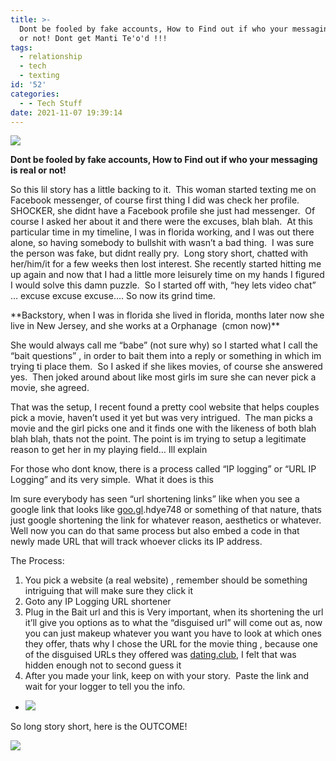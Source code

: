 ```yaml
---
title: >-
  Dont be fooled by fake accounts, How to Find out if who your messaging is real
  or not! Dont get Manti Te'o'd !!!
tags:
  - relationship
  - tech
  - texting
id: '52'
categories:
  - - Tech Stuff
date: 2021-11-07 19:39:14
---
```


[![](https://techdonecheap.files.wordpress.com/2023/04/ce9e9-banner.jpg?w=1024)](https://techdonecheap.files.wordpress.com/2023/04/ce9e9-banner.jpg)

**Dont be fooled by fake accounts, How to Find out if who your messaging is real or not!**

So this lil story has a little backing to it.  This woman started texting me on Facebook messenger, of course first thing I did was check her profile.  SHOCKER, she didnt have a Facebook profile she just had messenger.  Of course I asked her about it and there were the excuses, blah blah.  At this particular time in my timeline, I was in florida working, and I was out there alone, so having somebody to bullshit with wasn’t a bad thing.  I was sure the person was fake, but didnt really pry.  Long story short, chatted with her/him/it for a few weeks then lost interest. She recently started hitting me up again and now that I had a little more leisurely time on my hands I figured I would solve this damn puzzle.  So I started off with, “hey lets video chat” … excuse excuse excuse…. So now its grind time.

\*\*Backstory, when I was in florida she lived in florida, months later now she live in New Jersey, and she works at a Orphanage  (cmon now)\*\*

She would always call me “babe” (not sure why) so I started what I call the “bait questions” , in order to bait them into a reply or something in which im trying ti place them.  So I asked if she likes movies, of course she answered yes.  Then joked around about like most girls im sure she can never pick a movie, she agreed.  

That was the setup, I recent found a pretty cool website that helps couples pick a movie, haven’t used it yet but was very intrigued.  The man picks a movie and the girl picks one and it finds one with the likeness of both blah blah blah, thats not the point. The point is im trying to setup a legitimate reason to get her in my playing field… Ill explain

For those who dont know, there is a process called “IP logging” or “URL IP Logging” and its very simple.  What it does is this

Im sure everybody has seen “url shortening links” like when you see a google link that looks like [goo.gl](http://goo.gl).hdye748 or something of that nature, thats just google shortening the link for whatever reason, aesthetics or whatever.  Well now you can do that same process but also embed a code in that newly made URL that will track whoever clicks its IP address.

The Process:

1.  You pick a website (a real website) , remember should be something intriguing that will make sure they click it
2.  Goto any IP Logging URL shortener
3.  Plug in the Bait url and this is Very important, when its shortening the url it’ll give you options as to what the “disguised url” will come out as, now you can just makeup whatever you want you have to look at which ones they offer, thats why I chose the URL for the movie thing , because one of the disguised URLs they offered was [dating.club](http://dating.club), I felt that was hidden enough not to second guess it
4.  After you made your link, keep on with your story.  Paste the link and wait for your logger to tell you the info.

*   [![](https://techdonecheap.files.wordpress.com/2023/04/309f7-bustedspammer.jpg?w=590)](https://techdonecheap.files.wordpress.com/2023/04/309f7-bustedspammer.jpg?w=590)
    

So long story short, here is the OUTCOME!

[![](https://cojovi.files.wordpress.com/2021/11/cleanshot-2021-11-07-at-12.57.39.jpg?w=338)](https://cojovi.files.wordpress.com/2021/11/cleanshot-2021-11-07-at-12.57.39.jpg)
